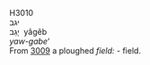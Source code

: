 <body>
  <p>H3010<br>  יגב  <br> יָגֵב  ‎  yâgêb  <br><i>yaw-gabe‘ </i><br>From <a href="h3009.htm">3009</a>  a ploughed <i>field: - </i>field.<br></p>
 </body>